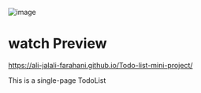 ![image](https://github.com/user-attachments/assets/8e21e2f8-eed4-41ac-b94a-ef4c85f35238)

# watch Preview
https://ali-jalali-farahani.github.io/Todo-list-mini-project/


This is a single-page TodoList
